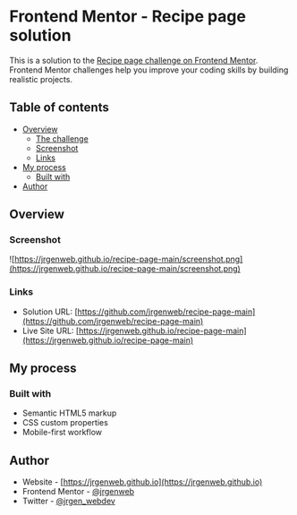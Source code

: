 # Frontend Mentor - Recipe page solution

This is a solution to the [Recipe page challenge on Frontend Mentor](https://www.frontendmentor.io/challenges/recipe-page-KiTsR8QQKm). Frontend Mentor challenges help you improve your coding skills by building realistic projects. 

## Table of contents

- [Overview](#overview)
  - [The challenge](#the-challenge)
  - [Screenshot](#screenshot)
  - [Links](#links)
- [My process](#my-process)
  - [Built with](#built-with)
- [Author](#author)



## Overview

### Screenshot

![https://jrgenweb.github.io/recipe-page-main/screenshot.png](https://jrgenweb.github.io/recipe-page-main/screenshot.png)

### Links

- Solution URL: [https://github.com/jrgenweb/recipe-page-main](https://github.com/jrgenweb/recipe-page-main)
- Live Site URL: [https://jrgenweb.github.io/recipe-page-main](https://jrgenweb.github.io/recipe-page-main)

## My process

### Built with

- Semantic HTML5 markup
- CSS custom properties
- Mobile-first workflow

## Author

- Website - [https://jrgenweb.github.io](https://jrgenweb.github.io)
- Frontend Mentor - [@jrgenweb](https://www.frontendmentor.io/profile/jrgenweb)
- Twitter - [@jrgen_webdev](https://www.twitter.com/jrgen_webdev)
